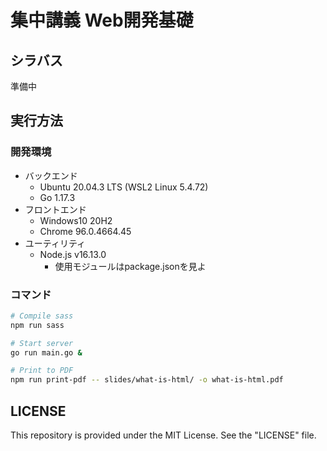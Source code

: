 # 集中講義 Web開発基礎

## シラバス

準備中

## 実行方法

### 開発環境

- バックエンド
  - Ubuntu 20.04.3 LTS (WSL2 Linux 5.4.72)
  - Go 1.17.3
- フロントエンド
  - Windows10 20H2
  - Chrome 96.0.4664.45
- ユーティリティ
  - Node.js v16.13.0
    - 使用モジュールはpackage.jsonを見よ

### コマンド

```bash
# Compile sass
npm run sass

# Start server
go run main.go &

# Print to PDF
npm run print-pdf -- slides/what-is-html/ -o what-is-html.pdf
```

## LICENSE

This repository is provided under the MIT License. See the "LICENSE" file.
